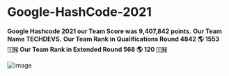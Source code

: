 # Google-HashCode-2021
**Google Hashcode 2021 our Team Score was  9,407,842 points.**
**Our Team Name  TECHDEVS.**
**Our Team Rank in Qualifications Round 4842 🌎 1553 🇮🇳**
**Our Team Rank in Extended Round 568 🌎 120 🇮🇳**

![image](https://user-images.githubusercontent.com/62868878/110610839-a2c75180-81b4-11eb-8cfd-6cd3540b2457.png)
